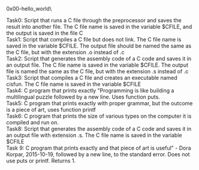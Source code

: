 0x00-hello_world\

Task0: Script that runs a C file through the preprocessor and saves the result into another file. The C file name is saved in the variable $CFILE, and the output is saved in the file C\
Task1: Script that compiles a C file but does not link. The C file name is saved in the variable $CFILE. The output file should be named the same as the C file, but with the extension .o instead of .c\
Task2: Script that generates the assembly code of a C code and saves it in an output file. The C file name is saved in the variable $CFILE. The output file is named the same as the C file, but with the extension .s instead of .c\
Task3: Script that compiles a C file and creates an executable named cisfun. The C file name is saved in the variable $CFILE\
Task4: C program that prints exactly "Programming is like building a multilingual puzzle followed by a new line. Uses function puts.\
Task5: C program that prints exactly with proper grammar, but the outcome is a piece of art, uses function printf\
Task6: C program that prints the size of various types on the computer it is compiled and run on.\
Task8: Script that generates the assembly code of a C code and saves it in an output file with extension .s. The C file name is saved in the variable $CFILE\
Task 9: C program that prints exactly and that piece of art is useful" - Dora Korpar, 2015-10-19, followed by a new line, to the standard error. Does not use puts or printf. Returns 1.
